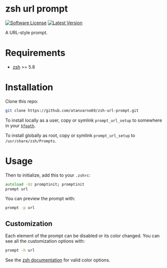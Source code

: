 # zsh url prompt

[![Software License](https://img.shields.io/badge/license-MIT-brightgreen.svg?style=flat-square)](https://github.com/atanvarno69/zsh-url-prompt/blob/master/LICENSE)
[![Latest Version](https://img.shields.io/github/release/atanvarno69/zsh-url-prompt.svg?style=flat-square)](https://github.com/atanvarno69/zsh-url-prompt/releases)

A URL-style prompt.

# Requirements

-  [zsh](https://www.zsh.org) >= 5.8

# Installation

Clone this repo:

```sh
git clone https://github.com/atanvarno69/zsh-url-prompt.git
```

To install locally as a user, copy or symlink `prompt_url_setup` to somewhere in your
[`$fpath`](https://zsh.sourceforge.io/Doc/Release/Parameters.html#index-fpath).

To install globally as root, copy or symlink `prompt_url_setup` to `/usr/share/zsh/Prompts`.

# Usage

Then to initialize, add this to your `.zshrc`:

```zsh
autoload -Uz promptinit; promptinit
prompt url
```

You can preview the prompt with:

```zsh
prompt -p url
```

## Customization

Each element of the prompt can be disabled or its color changed. You can see all the customization options with:

```zsh
prompt -h url
```

See the [zsh documentation](https://zsh.sourceforge.io/Doc/Release/Zsh-Line-Editor.html#Character-Highlighting) for
valid color options.
